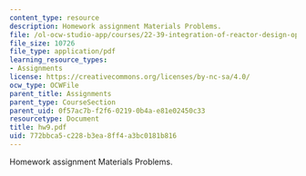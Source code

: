```yaml
---
content_type: resource
description: Homework assignment Materials Problems.
file: /ol-ocw-studio-app/courses/22-39-integration-of-reactor-design-operations-and-safety-fall-2006/772bbca5c228b3ea8ff4a3bc0181b816_hw9.pdf
file_size: 10726
file_type: application/pdf
learning_resource_types:
- Assignments
license: https://creativecommons.org/licenses/by-nc-sa/4.0/
ocw_type: OCWFile
parent_title: Assignments
parent_type: CourseSection
parent_uid: 0f57ac7b-f2f6-0219-0b4a-e81e02450c33
resourcetype: Document
title: hw9.pdf
uid: 772bbca5-c228-b3ea-8ff4-a3bc0181b816
---
```

Homework assignment Materials Problems.